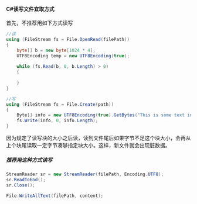 #### C#读写文件宜取方式

首先，不推荐用如下方式读写

```c#
//读
using (FileStream fs = File.OpenRead(filePath))
{
    byte[] b = new byte[1024 * 4];
    UTF8Encoding temp = new UTF8Encoding(true);
    
    while (fs.Read(b, 0, b.Length) > 0)
    {
        
    }
}

//写
using (FileStream fs = File.Create(path)) 
{
    Byte[] info = new UTF8Encoding(true).GetBytes("This is some text in the file.");
    fs.Write(info, 0, info.Length);
}

```

因为规定了读写块的大小之后读，读到文件尾后如果字节不足这个块大小，会再从上个块尾读取一定字节凑够指定块大小。这样，新文件就会出现脏数据。

##### 推荐用这种方式读写

```c#
StreamReader sr = new StreamReader(filePath, Encoding.UTF8);
sr.ReadToEnd();
sr.Close();

File.WriteAllText(filePath, content);
```

